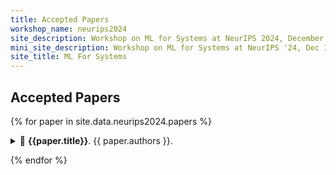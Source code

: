 ```yaml
---
title: Accepted Papers
workshop_name: neurips2024
site_description: Workshop on ML for Systems at NeurIPS 2024, December 15, Vancouver Convention Center
mini_site_description: Workshop on ML for Systems at NeurIPS '24, Dec 15
site_title: ML For Systems
---
```

<div id="content-wrapper">
<div class ="accepted_papers_section">
<div class="inner clearfix">
    <section class="main-content">
        <h2>Accepted Papers</h2>
{% for paper in site.data.neurips2024.papers %}
<p><details><summary>🔽 <b>{{paper.title}}</b>. {{ paper.authors }}.</summary>
<p>{{paper.abstract}} <a href="/assets/papers/neurips2024/paper{{paper.tag}}.pdf"><b>(paper)</b></a></p>
</details></p>
{% endfor %}
</section>
</div>
</div>
</div>